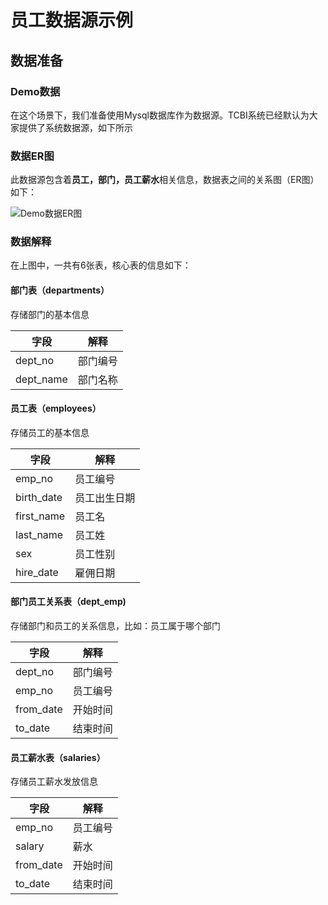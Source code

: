 # 员工数据源示例

## 数据准备

### Demo数据

在这个场景下，我们准备使用Mysql数据库作为数据源。TCBI系统已经默认为大家提供了系统数据源，如下所示

### 数据ER图

此数据源包含着**员工，部门，员工薪水**相关信息，数据表之间的关系图（ER图）如下：

![Demo数据ER图](https://qcloudimg.tencent-cloud.cn/raw/90e0dc2a6d9d64cb19b9272c915b5688.png)

### 数据解释

在上图中，一共有6张表，核心表的信息如下：

#### 部门表（departments）

存储部门的基本信息

| 字段 | 解释 |
|---|---|
| dept_no  | 部门编号 |
| dept_name  | 部门名称 |

#### 员工表（employees）

存储员工的基本信息

| 字段 | 解释 |
|---|---|
| emp_no  | 员工编号 |
| birth_date | 员工出生日期 |
| first_name | 员工名 |
| last_name | 员工姓 |
| sex | 员工性别 |
| hire_date | 雇佣日期 |

#### 部门员工关系表（dept_emp)

存储部门和员工的关系信息，比如：员工属于哪个部门

| 字段 | 解释 |
|---|---|
| dept_no  | 部门编号 |
| emp_no  | 员工编号 |
| from_date | 开始时间 |
| to_date | 结束时间 |

#### 员工薪水表（salaries）

存储员工薪水发放信息

| 字段 | 解释 |
|---|---|
| emp_no  | 员工编号 |
| salary  | 薪水 |
| from_date | 开始时间 |
| to_date | 结束时间 |
